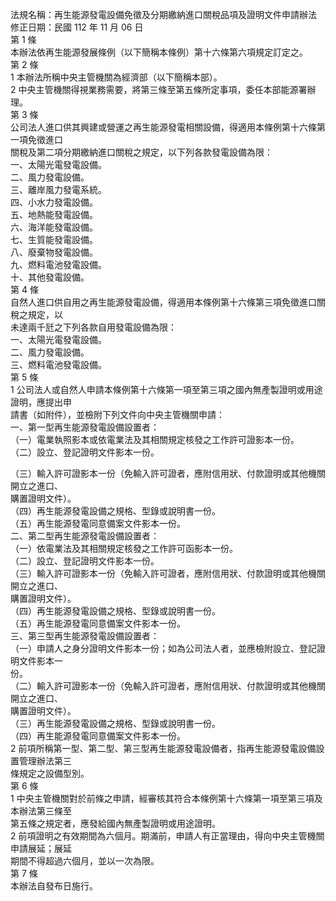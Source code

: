 法規名稱：再生能源發電設備免徵及分期繳納進口關稅品項及證明文件申請辦法  
修正日期：民國 112 年 11 月 06 日  
第 1 條  
本辦法依再生能源發展條例（以下簡稱本條例）第十六條第六項規定訂定之。  
第 2 條  
1 本辦法所稱中央主管機關為經濟部（以下簡稱本部）。  
2 中央主管機關得視業務需要，將第三條至第五條所定事項，委任本部能源署辦理。  
第 3 條  
公司法人進口供其興建或營運之再生能源發電相關設備，得適用本條例第十六條第一項免徵進口  
關稅及第二項分期繳納進口關稅之規定，以下列各款發電設備為限：  
一、太陽光電發電設備。  
二、風力發電設備。  
三、離岸風力發電系統。  
四、小水力發電設備。  
五、地熱能發電設備。  
六、海洋能發電設備。  
七、生質能發電設備。  
八、廢棄物發電設備。  
九、燃料電池發電設備。  
十、其他發電設備。  
第 4 條  
自然人進口供自用之再生能源發電設備，得適用本條例第十六條第三項免徵進口關稅之規定，以  
未達兩千瓩之下列各款自用發電設備為限：  
一、太陽光電發電設備。  
二、風力發電設備。  
三、燃料電池發電設備。  
第 5 條  
1 公司法人或自然人申請本條例第十六條第一項至第三項之國內無產製證明或用途證明，應提出申  
請書（如附件），並檢附下列文件向中央主管機關申請：  
一、第一型再生能源發電設備設置者：  
（一）電業執照影本或依電業法及其相關規定核發之工作許可證影本一份。  
（二）設立、登記證明文件影本一份。  


（三）輸入許可證影本一份（免輸入許可證者，應附信用狀、付款證明或其他機關開立之進口、  
購置證明文件）。  
（四）再生能源發電設備之規格、型錄或說明書一份。  
（五）再生能源發電同意備案文件影本一份。  
二、第二型再生能源發電設備設置者：  
（一）依電業法及其相關規定核發之工作許可函影本一份。  
（二）設立、登記證明文件影本一份。  
（三）輸入許可證影本一份（免輸入許可證者，應附信用狀、付款證明或其他機關開立之進口、  
購置證明文件）。  
（四）再生能源發電設備之規格、型錄或說明書一份。  
（五）再生能源發電同意備案文件影本一份。  
三、第三型再生能源發電設備設置者：  
（一）申請人之身分證明文件影本一份；如為公司法人者，並應檢附設立、登記證明文件影本一  
份。  
（二）輸入許可證影本一份（免輸入許可證者，應附信用狀、付款證明或其他機關開立之進口、  
購置證明文件）。  
（三）再生能源發電設備之規格、型錄或說明書一份。  
（四）再生能源發電同意備案文件影本一份。  
2 前項所稱第一型、第二型、第三型再生能源發電設備者，指再生能源發電設備設置管理辦法第三  
條規定之設備型別。  
第 6 條  
1 中央主管機關對於前條之申請，經審核其符合本條例第十六條第一項至第三項及本辦法第三條至  
第五條之規定者，應發給國內無產製證明或用途證明。  
2 前項證明之有效期間為六個月。期滿前，申請人有正當理由，得向中央主管機關申請展延；展延  
期間不得超過六個月，並以一次為限。  
第 7 條  
本辦法自發布日施行。  


